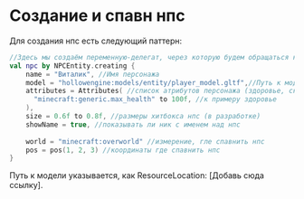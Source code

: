 # Создание и спавн нпс

Для создания нпс есть следующий паттерн:

```kotlin
//Здесь мы создаём переменную-делегат, через которую будем обращаться к нашему персонажу. Сам нпс будет заспавлен сразу же как будет вызван этот участок кода.
val npc by NPCEntity.creating {
    name = "Виталик", //Имя персонажа
    model = "hollowengine:models/entity/player_model.gltf",//Путь к модели персонажа
    attributes = Attributes( //список атрибутов персонажа (здоровье, скорость и т.п.) - всё как в команде /attribute
      "minecraft:generic.max_health" to 100f, //к примеру здоровье
    ),
    size = 0.6f to 0.8f, //размеры хитбокса нпс (в разработке)
    showName = true, //показывать ли ник с именем над нпс
    
    world = "minecraft:overworld" //измерение, гле спавнить нпс
    pos = pos(1, 2, 3) //координаты где спавнить нпс
}
```

Путь к модели указывается, как ResourceLocation: \[Добавь сюда ссылку\].